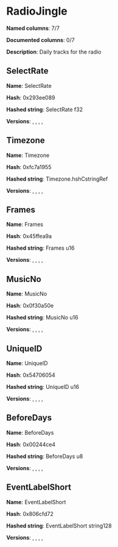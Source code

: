 # RadioJingle
**Named columns**: 7/7

**Documented columns**: 0/7

**Description**: Daily tracks for the radio
## SelectRate

**Name**: SelectRate

**Hash**: 0x293ee089

**Hashed string**: SelectRate f32

**Versions**: , , , , 

## Timezone

**Name**: Timezone

**Hash**: 0xfc7a1955

**Hashed string**: Timezone.hshCstringRef

**Versions**: , , , , 

## Frames

**Name**: Frames

**Hash**: 0x45ffea9a

**Hashed string**: Frames u16

**Versions**: , , , , 

## MusicNo

**Name**: MusicNo

**Hash**: 0x0f30a50e

**Hashed string**: MusicNo u16

**Versions**: , , , , 

## UniqueID

**Name**: UniqueID

**Hash**: 0x54706054

**Hashed string**: UniqueID u16

**Versions**: , , , , 

## BeforeDays

**Name**: BeforeDays

**Hash**: 0x00244ce4

**Hashed string**: BeforeDays u8

**Versions**: , , , , 

## EventLabelShort

**Name**: EventLabelShort

**Hash**: 0x806cfd72

**Hashed string**: EventLabelShort string128

**Versions**: , , , , 

